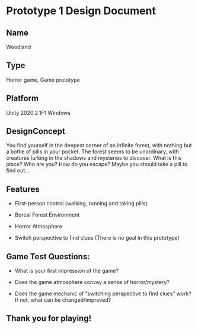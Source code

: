 # Prototype 1 Design Document

## Name 
Woodland

## Type
Horror game, Game prototype

## Platform
Unity 2020.2.1F1 Windows

## DesignConcept
You find yourself in the deepest corner of an infinite forest, with nothing but a bottle of pills in your pocket. The forest seems to be unordinary, with creatures lurking in the shadows and mysteries to discover. What is this place? Who are you? How do you escape? Maybe you should take a pill to find out...

## Features
- First-person control (walking, running and taking pills)

- Boreal Forest Environment

- Horror Atmosphere

- Switch perspective to find clues (There is no goal in this prototype)



## Game Test Questions:

- What is your first impression of the game?

- Does the game atmosphere convey a sense of horror/mystery?

- Does the game mechanic of “switching perspective to find clues” work? If not, what can be changed/improved?

## Thank you for playing!
